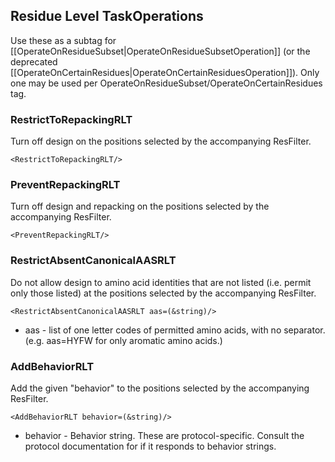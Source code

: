 <!-- --- title: Residue Level TaskOperations -->

Residue Level TaskOperations
----------------------------

Use these as a subtag for [[OperateOnResidueSubset|OperateOnResidueSubsetOperation]] (or the deprecated [[OperateOnCertainResidues|OperateOnCertainResiduesOperation]]). Only one may be used per OperateOnResidueSubset/OperateOnCertainResidues tag.

### RestrictToRepackingRLT

Turn off design on the positions selected by the accompanying ResFilter.

    <RestrictToRepackingRLT/>

### PreventRepackingRLT

Turn off design and repacking on the positions selected by the accompanying ResFilter.

    <PreventRepackingRLT/>

### RestrictAbsentCanonicalAASRLT

Do not allow design to amino acid identities that are not listed (i.e. permit only those listed) at the positions selected by the accompanying ResFilter.

    <RestrictAbsentCanonicalAASRLT aas=(&string)/>

-   aas - list of one letter codes of permitted amino acids, with no separator. (e.g. aas=HYFW for only aromatic amino acids.)

### AddBehaviorRLT

Add the given "behavior" to the positions selected by the accompanying ResFilter.

    <AddBehaviorRLT behavior=(&string)/>

-   behavior - Behavior string. These are protocol-specific. Consult the protocol documentation for if it responds to behavior strings.

